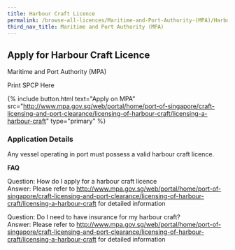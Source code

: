 ```yaml
---
title: Harbour Craft Licence
permalink: /browse-all-licences/Maritime-and-Port-Authority-(MPA)/Harbour-Craft-Licence
third_nav_title: Maritime and Port Authority (MPA)
---
```


## Apply for Harbour Craft Licence

Maritime and Port Authority (MPA)

Print SPCP Here

{% include button.html text="Apply on MPA" src="http://www.mpa.gov.sg/web/portal/home/port-of-singapore/craft-licensing-and-port-clearance/licensing-of-harbour-craft/licensing-a-harbour-craft" type="primary" %}

### Application Details
<p>Any vessel operating in port must possess a valid harbour craft licence.</p>
<p><strong>FAQ</strong></p>
<p>Question: How do I apply for a harbour craft licence<br />Answer: Please refer to&nbsp;<a href="http://www.mpa.gov.sg/web/portal/home/port-of-singapore/craft-licensing-and-port-clearance/licensing-of-harbour-craft/licensing-a-harbour-craft" target="_blank" rel="noopener">http://www.mpa.gov.sg/web/portal/home/port-of-singapore/craft-licensing-and-port-clearance/licensing-of-harbour-craft/licensing-a-harbour-craft</a>&nbsp;for detailed information</p>
<p>Question: Do I need to have insurance for my harbour craft?<br />Answer: Please refer to&nbsp;<a href="http://www.mpa.gov.sg/web/portal/home/port-of-singapore/craft-licensing-and-port-clearance/licensing-of-harbour-craft/licensing-a-harbour-craft" target="_blank" rel="noopener">http://www.mpa.gov.sg/web/portal/home/port-of-singapore/craft-licensing-and-port-clearance/licensing-of-harbour-craft/licensing-a-harbour-craft</a>&nbsp;for detailed information</p>

